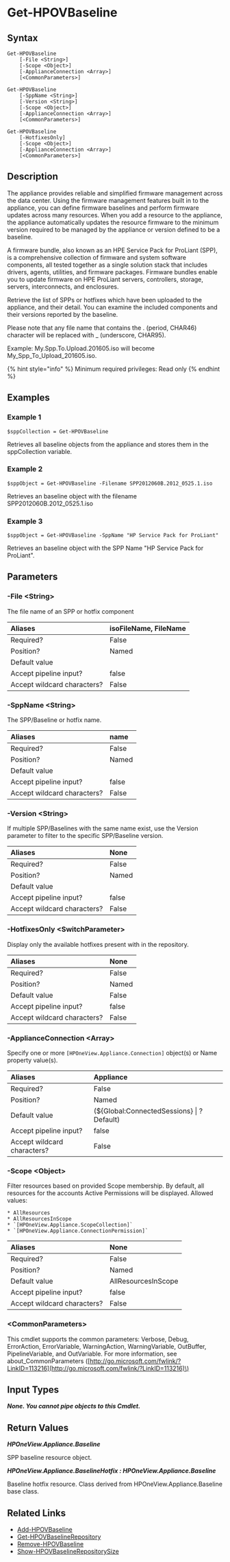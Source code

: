 ﻿---
description: Retrieve available SPP baseline and hotfix information.
---

# Get-HPOVBaseline

## Syntax

```text
Get-HPOVBaseline
    [-File <String>]
    [-Scope <Object>]
    [-ApplianceConnection <Array>]
    [<CommonParameters>]
```

```text
Get-HPOVBaseline
    [-SppName <String>]
    [-Version <String>]
    [-Scope <Object>]
    [-ApplianceConnection <Array>]
    [<CommonParameters>]
```

```text
Get-HPOVBaseline
    [-HotfixesOnly]
    [-Scope <Object>]
    [-ApplianceConnection <Array>]
    [<CommonParameters>]
```

## Description

The appliance provides reliable and simplified firmware management across the data center. Using the firmware management features built in to the appliance, you can define firmware baselines and perform firmware updates across many resources. When you add a resource to the appliance, the appliance automatically updates the resource firmware to the minimum version required to be managed by the appliance or version defined to be a baseline.

A firmware bundle, also known as an HPE Service Pack for ProLiant (SPP), is a comprehensive collection of firmware and system software components, all tested together as a single solution stack that includes drivers, agents, utilities, and firmware packages. Firmware bundles enable you to update firmware on HPE ProLiant servers, controllers, storage, servers, interconnects, and enclosures.

Retrieve the list of SPPs or hotfixes which have been uploaded to the appliance, and their detail. You can examine the included components and their versions reported by the baseline.

Please note that any file name that contains the . (period, CHAR46) character will be replaced with _ (underscore, CHAR95).

Example: My.Spp.To.Upload.201605.iso will become My_Spp_To_Upload_201605.iso.

{% hint style="info" %}
Minimum required privileges: Read only
{% endhint %}

## Examples

###  Example 1 

```text
$sppCollection = Get-HPOVBaseline
```

Retrieves all baseline objects from the appliance and stores them in the sppCollection variable.

###  Example 2 

```text
$sppObject = Get-HPOVBaseline -Filename SPP2012060B.2012_0525.1.iso
```

Retrieves an baseline object with the filename SPP2012060B.2012_0525.1.iso

###  Example 3 

```text
$sppObject = Get-HPOVBaseline -SppName "HP Service Pack for ProLiant"
```

Retrieves an baseline object with the SPP Name "HP Service Pack for ProLiant".

## Parameters

### -File &lt;String&gt;

The file name of an SPP or hotfix component

| Aliases | isoFileName, FileName |
| :--- | :--- |
| Required? | False |
| Position? | Named |
| Default value |  |
| Accept pipeline input? | false |
| Accept wildcard characters? | False |

### -SppName &lt;String&gt;

The SPP/Baseline or hotfix name.

| Aliases | name |
| :--- | :--- |
| Required? | False |
| Position? | Named |
| Default value |  |
| Accept pipeline input? | false |
| Accept wildcard characters? | False |

### -Version &lt;String&gt;

If multiple SPP/Baselines with the same name exist, use the Version parameter to filter to the specific SPP/Baseline version.

| Aliases | None |
| :--- | :--- |
| Required? | False |
| Position? | Named |
| Default value |  |
| Accept pipeline input? | false |
| Accept wildcard characters? | False |

### -HotfixesOnly &lt;SwitchParameter&gt;

Display only the available hotfixes present with in the repository.

| Aliases | None |
| :--- | :--- |
| Required? | False |
| Position? | Named |
| Default value | False |
| Accept pipeline input? | false |
| Accept wildcard characters? | False |

### -ApplianceConnection &lt;Array&gt;

Specify one or more `[HPOneView.Appliance.Connection]` object(s) or Name property value(s).

| Aliases | Appliance |
| :--- | :--- |
| Required? | False |
| Position? | Named |
| Default value | (${Global:ConnectedSessions} &vert; ? Default) |
| Accept pipeline input? | false |
| Accept wildcard characters? | False |

### -Scope &lt;Object&gt;

Filter resources based on provided Scope membership.  By default, all resources for the accounts Active Permissions will be displayed.  Allowed values:

    * AllResources
    * AllResourcesInScope
    * `[HPOneView.Appliance.ScopeCollection]`
    * `[HPOneView.Appliance.ConnectionPermission]`

| Aliases | None |
| :--- | :--- |
| Required? | False |
| Position? | Named |
| Default value | AllResourcesInScope |
| Accept pipeline input? | false |
| Accept wildcard characters? | False |

### &lt;CommonParameters&gt;

This cmdlet supports the common parameters: Verbose, Debug, ErrorAction, ErrorVariable, WarningAction, WarningVariable, OutBuffer, PipelineVariable, and OutVariable. For more information, see about\_CommonParameters \([http://go.microsoft.com/fwlink/?LinkID=113216](http://go.microsoft.com/fwlink/?LinkID=113216)\)

## Input Types

_**None.  You cannot pipe objects to this Cmdlet.**_

## Return Values

_**HPOneView.Appliance.Baseline**_

SPP baseline resource object.

_**HPOneView.Appliance.BaselineHotfix : HPOneView.Appliance.Baseline**_

Baseline hotfix resource.  Class derived from HPOneView.Appliance.Baseline base class.

## Related Links

* [Add-HPOVBaseline](add-hpovbaseline.md)
* [Get-HPOVBaselineRepository](get-hpovbaselinerepository.md)
* [Remove-HPOVBaseline](remove-hpovbaseline.md)
* [Show-HPOVBaselineRepositorySize](show-hpovbaselinerepositorysize.md)
